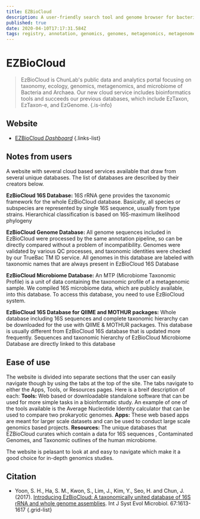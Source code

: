 ```yaml
---
title: EZBioCloud
description: A user-friendly search tool and genome browser for bacteria.
published: true
date: 2020-04-10T17:17:31.584Z
tags: registry, annotation, genomics, genomes, metagenomics, metagenomes, taxonomy, sequence analysis, genes, 16s rrna, rdna, genome browser, microbiome, taxonomic profiling, phyolgeny
---
```


# EZBioCloud

> EzBioCloud is ChunLab's public data and analytics portal focusing on taxonomy, ecology, genomics, metagenomics, and microbiome of Bacteria and Archaea. Our new cloud service includes bioinformatics tools and succeeds our previous databases, which include EzTaxon, EzTaxon-e, and EzGenome. 
{.is-info}

## Website

- [EZBioCloud *Dashboard*](https://www.ezbiocloud.net/dashboard)
{.links-list}

## Notes from users 
A website with several cloud based services available that draw from several unique databases. The list of databases are described by their creators below.

**EzBioCloud 16S Database:** 16S rRNA gene provides the taxonomic framework for the whole EzBioCloud database. Basically, all species or subspecies are represented by single 16S sequence, usually from type strains. Hierarchical classification is based on 16S-maximum likelihood phylogeny

**EzBioCloud Genome Database:** All genome sequences included in EzBioCloud were processed by the same annotation pipeline, so can be directly compared without a problem of incompatibility. Genomes were validated by various QC processes, and taxonomic identities were checked by our TrueBac TM ID service. All genomes in this database are labeled with taxonomic names that are always present in EzBioCloud 16S Database

**EzBioCloud Microbiome Database:** An MTP (Microbiome Taxonomic Profile) is a unit of data containing the taxonomic profile of a metagenomic sample. We compiled 16S microbiome data, which are publicly available, into this database. To access this database, you need to use EzBioCloud system.

**EzBioCloud 16S Database for QIIME and MOTHUR packages:** Whole database including 16S sequences and complete taxonomic hierarchy can be downloaded for the use with QIIME & MOTHUR packages. This database is usually different from EzBioCloud 16S database that is updated more frequently. Sequences and taxonomic hierarchy of EzBioCloud Microbiome Database are directly linked to this database

## Ease of use 
The website is divided into separate sections that the user can easily navigate though by using the tabs at the top of the site. The tabs navigate to either the Apps, Tools, or Resources pages. Here is a breif description of each:
**Tools:** Web based or downloadable standalone software that can be used for more simple tasks in a bioinformatic study. An example of one of the tools available is the Average Nucleotide Identity calculator that can be used to compare two prokaryotic genomes.
**Apps:** These web based apps are meant for larger scale datasets and can be used to conduct large scale genomics based projects. 
**Resources:** The unique databases that EZBioCloud curates which contain a data for 16S sequences , Contaminated Genomes, and Taxonomic outlines of the human microbiome.

The website is pelasant to look at and easy to navigate which make it a good choice for in-depth genomics studies.



## Citation

- Yoon, S. H., Ha, S. M., Kwon, S., Lim, J., Kim, Y., Seo, H. and Chun, J. (2017). [Introducing EzBioCloud: A taxonomically united database of 16S rRNA and whole genome assemblies](http://www.ncbi.nlm.nih.gov/pubmed/28005526). Int J Syst Evol Microbiol. 67:1613-1617
{.grid-list}